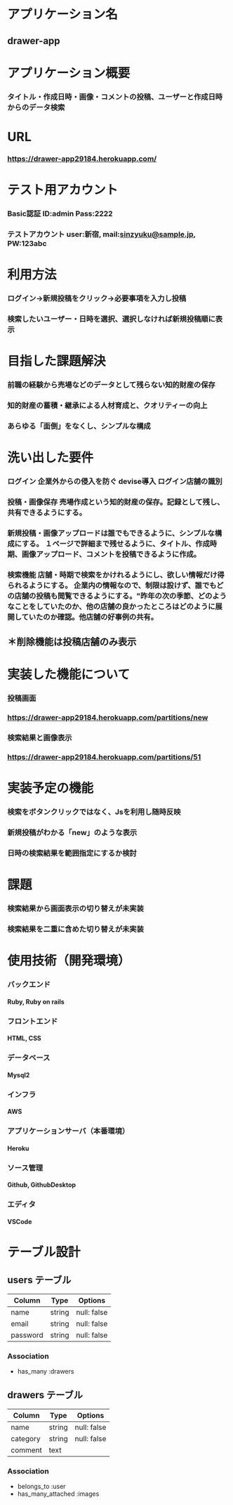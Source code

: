 # アプリケーション名

## drawer-app

# アプリケーション概要

### タイトル・作成日時・画像・コメントの投稿、ユーザーと作成日時からのデータ検索

# URL

### https://drawer-app29184.herokuapp.com/

# テスト用アカウント	

### Basic認証 ID:admin Pass:2222
### テストアカウント user:新宿, mail:sinzyuku@sample.jp, PW:123abc

# 利用方法

### ログイン→新規投稿をクリック→必要事項を入力し投稿
### 検索したいユーザー・日時を選択、選択しなければ新規投稿順に表示

# 目指した課題解決

### 前職の経験から売場などのデータとして残らない知的財産の保存
### 知的財産の蓄積・継承による人材育成と、クオリティーの向上
### あらゆる「面倒」をなくし、シンプルな構成

# 洗い出した要件

### ログイン	企業外からの侵入を防ぐ	devise導入	ログイン店舗の識別
### 投稿・画像保存 売場作成という知的財産の保存。記録として残し、共有できるようにする。
### 新規投稿・画像アップロードは誰でもできるように、シンプルな構成にする。	１ページで詳細まで残せるように、タイトル、作成時期、画像アップロード、コメントを投稿できるように作成。
### 検索機能	店舗・時期で検索をかけれるようにし、欲しい情報だけ得られるようにする。	企業内の情報なので、制限は設けず、誰でもどの店舗の投稿も閲覧できるようにする。"昨年の次の季節、どのようなことをしていたのか、他の店舗の良かったところはどのように展開していたのか確認。他店舗の好事例の共有。
## ＊削除機能は投稿店舗のみ表示	

# 実装した機能について

### 投稿画面
### https://drawer-app29184.herokuapp.com/partitions/new

### 検索結果と画像表示
### https://drawer-app29184.herokuapp.com/partitions/51

# 実装予定の機能

### 検索をボタンクリックではなく、Jsを利用し随時反映
### 新規投稿がわかる「new」のような表示
### 日時の検索結果を範囲指定にするか検討

# 課題

### 検索結果から画面表示の切り替えが未実装
### 検索結果を二重に含めた切り替えが未実装

# 使用技術（開発環境）

### バックエンド
#### Ruby, Ruby on rails

### フロントエンド
#### HTML, CSS

### データベース
#### Mysql2

### インフラ
#### AWS

### アプリケーションサーバ（本番環境）
#### Heroku

### ソース管理
#### Github, GithubDesktop

### エディタ
#### VSCode

# テーブル設計

## users テーブル

| Column   | Type   | Options     |
| -------- | ------ | ----------- |
| name     | string | null: false |
| email    | string | null: false |
| password | string | null: false |

### Association

- has_many :drawers

## drawers テーブル

| Column   | Type   | Options     |
| -------- | ------ | ----------- |
| name     | string | null: false |
| category | string | null: false |
| comment  | text   |             |

### Association

- belongs_to :user
- has_many_attached :images